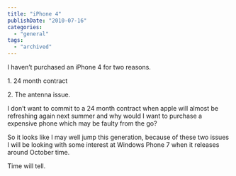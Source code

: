 ```yaml
---
title: "iPhone 4"
publishDate: "2010-07-16"
categories: 
  - "general"
tags:
  - "archived"
---
```


I haven’t purchased an iPhone 4 for two reasons.

1\. 24 month contract

2\. The antenna issue.

I don’t want to commit to a 24 month contract when apple will almost be refreshing again next summer and why would I want to purchase a expensive phone which may be faulty from the go?

So it looks like I may well jump this generation, because of these two issues I will be looking with some interest at Windows Phone 7 when it releases around October time.

Time will tell.
